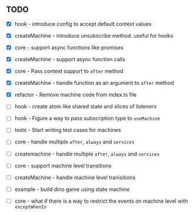 ## TODO

- [x] hook - introduce config to accept default context values
- [x] createMachine - introduce unsubscribe method. useful for hooks
- [x] core - support async functions like promises
- [x] createMachine - support async function calls 
- [x] core - Pass context support to `after` method
- [x] createMachine - handle function as an argument to `after` method
- [x] refactor -  Remove machine code from index.ts file
  
- [ ] hook - create atom like shared state and slices of listeners
- [ ] hook - Figure a way to pass subscription type to `useMachine`
- [ ] tests - Start writing test cases for machines
- [ ] core - handle multiple `after`, `always` and `services`
- [ ] createmachine - handle multiple `after`, `always` and `services`
- [ ] core - support machine level transitions
- [ ] createMachine - handle machine level tranisitions
- [ ] example - build dino game using state machine
- [ ] core - what if there is a way to restrict the events on machine level with `exceptWhenIn`